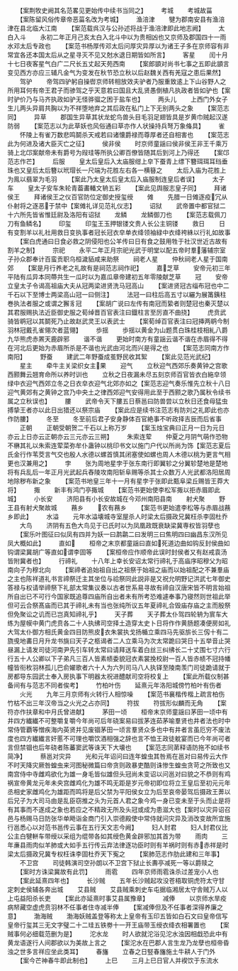 <!-- { "loadSidebar": true } -->
　　【案荆牧史阙其名范畧见更始传中续书当同之】
　　考城
　　考城故菑
　　【案陈留风俗传章帝恶菑名改为考城】
　　渔涪津
　　犍为郡南安县有渔涪津在县北临大江南
　　【案范载呉汉与公孙述将战于渔涪津即此地志阙】
　　太白入斗
　　永初二年正月己亥太白入北斗中以为贵相凶也又京师及郡国四十一雨水邓太后专政也
　　【案范书杨厚传邓太后问厚灾异厚以为诸王子多在京师容有非常宜各还本国太后从之星寻灭不见又尅水退日期皆如所言】
　　客星
　　闰十月十七日夜客星气白广二尺长五丈起天苑西南
　　【案郎顗对尚书七事之五即此顗言变见西方亦应三辅凡金气为变发在秋节恐立秋以后赵魏关西有羌寇之患后果然】
　　驾驴
　　帝驾四驴躬自操辔京师转相放效夫驴者乃服重致逺上下山谷野人之所用耳何有帝王君子而骖驾之乎天意若曰国且大乱贤愚倒植凡执政者皆如驴也【案时驴价乃与马齐执政如驴无怪骅骝之困于盐车也】
　　两头儿
　　上西门外女子生儿两头异肩共胸以为不祥堕地弃之其后政在私门上下无别两头之象
　　【案范志同】
　　异草
　　郡国生异草其状龙蛇鸟兽头目毛羽足翅皆具是岁黄巾贼起汉遂防弱
　　【案范志以为此草妖也风俗通曰草亦作人状操持兵弩万象偹具】
　　雀
　　怀陵上有雀万数悲鸣鬬杀天戒若曰诸懐爵禄而尊厚者还自相害也
　　【案范志此为何进及诸大臣灭亡之征】
　　侯非侯
　　时京师童謡曰侯非侯王非王千乘万骑上北邙案献帝未有爵号为叚珪等所执公卿百僚皆随其后到河上乃得还
　　【案邙范志作芒】
　　后服
　　皇太后皇后入太庙服绀上皁下蚕青上缥下簪珥珥耳珰垂珠也又皇后太后簪以玳瑁长一尺端为花胜左右各一横簮之
　　太后入庙为花胜上为鳯以翡翠为毛羽
　　【案此乃太皇太后皇太后入庙服制连皇后者误】
　　太子车
　　皇太子安车朱轮青葢畵轓文辀五彩
　　【案此见舆服志皇子同】
　　拜诸侯王
　　拜诸侯王之仪百官防位定御史授玺绶
　　傩
　　先腊一日傩逐疫冗从仆射将之逐恶于禁中【案傩礼详见范礼仪志】
　　诏狱
　　武帝置中都官狱二十六所先皆省惟廷尉及洛阳有诏狱
　　龙鳞
　　龙鳞御刀也
　　【案范志载佩刀刀有鱼鳞名】
　　印玺
　　印玺王玉押银镂文贵人长公主铜镂
　　救日
　　日有变割羊以礼社用救日变执事者冠长冠衣皁单衣绛领袖緑中衣绛袴絑以行礼如故事
　　【案白虎通曰日食必救之阴侵阳也公羊传曰日有食之鼓用牲于社汉世近古故有割羊之制】
　　宗祀
　　永平二年正月宗祀光武于明堂以配五帝时羣藩辅宗室子孙众郡奉计百蛮贡职乌桓濊貊咸来助祭
　　祠老人星
　　仲秋祠老人星于国南郊
　　【案是月行养老之礼故有是祠范志祠作祀】
　　嘉芝草
　　安帝元初三年平陆有瓜异本同蔕共生一瓜时以为嘉瓜章帝建初五年零陵献芝草
　　冠
　　安帝立皇太子令谒高祖庙大夫从冠两梁进贤洗马冠高山
　　【案进贤冠古缁布冠也中二千石以下至博士两梁高山冠一曰侧注】
　　法冠一曰柱后高五寸以纚为展筩銕柱巻执法者服之或谓之獬豸冠
　　【案胡广说曰左传有南冠而絷者则楚冠也秦灭楚以其君服赐执法近臣御史服之荀绰晋百官表注曰鐡柱言至厉直不曲挠】
　　虎贲武骑皆鹖冠以其鬬死乃止故赵武灵王以表武士
　　【案荀绰百官表注曰冠挿两鹖今制羽林冠戴孔雀翎次者蓝翎】
　　歩揺
　　歩揺以黄金为山题贯白珠桂枝相糺八爵九华熊虎赤罴天鹿辟邪
　　谐不谐
　　更始时南方有童謡云谐不谐在赤眉得不得在河北后更始为赤眉所杀是不谐也光武由河北而兴是得之也
　　【案范志同南方作南阳】
　　野蚕
　　建武二年野蚕成茧野民收其絮
　　【案此见范光武纪】
　　星主
　　牵牛主关梁织女主果
　　迎气
　　立秋迎气西郊乐奏黄钟之宫歌西颢舞云翘育命所以养时训也
　　立秋之日夜漏未尽五刻京师百官皆衣白絁皁领绿中衣迎气西郊立冬之日衣皁衣迎气北郊亦如之【案范志迎气奏乐惟先立秋十八日迎气黄郊有之黄钟之宫乃中央土之律西郊迎气安得用此至于西颢之歌乃属秋令续书属之立秋误也】
　　膢
　　武帝令天下膢五日蔡邕曰防兽尝以立秋日还食母猛虫搏挚王者亦以此日出猎还以祭宗庙
　　【案此应是续书注范志有防刘之礼即此也亦作防膢】
　　冬至
　　冬至前后君子安身静体百官絶事不听政择吉辰而后省事
　　正朝
　　正朝受朝贺二千石以上称万岁
　　【案玉烛宝典曰正月一日为元日亦云上日亦云正朝亦云三元亦云三朔】
　　朱索连荤
　　仲夏之月阴气萌作恐物不楙其礼以朱索连荤菜弥牟仆蛊钟以桃印书文以施门户代以所尚为饰【案范志夏后氏金行作苇茭言气交也殷人水德以螺首慎其闭塞使如螺也周人木德以桃为更言气相更也汉兼用之】
　　孛
　　张为周地星孛于张东南行即翼轸之分翼轸楚地是楚地将有兵乱后一年正月光武起兵舂陵攻南阳斩阜赐等杀其士众数万人光武都洛阳居周地除秽布新之象
　　【案范书地皇三年十一月有星孛于张即此甄阜梁丘赐皆王莽大将】
　　掫
　　新丰有鸿门亭掫城
　　【案范书更始使李松军掫以拒赤眉即此城】
　　小长安
　　济阳县有小长安故城在今邓州南阳县南
　　射犬聚
　　野王县有射犬聚故城
　　蓩乡
　　农有蓩乡
　　【案范书更始遣李松等与赤眉战蓩乡即此】
　　水溢
　　元年水溢壊城寺室屋杀人时梁太后摄政兄冀枉杀李固杜乔
　　大鸟
　　济阴有五色大鸟见于已氏时以为凤凰政既衰缺梁冀専权皆羽孽也
　　【案乐叶图征曰似凤有四并为妖一曰鹔鹴二曰发明三曰焦明四曰幽昌东汉所见凤大概如此】
　　直如
　　桓帝之末京都童謡曰直如死道边曲如钩反封侯曲如钩谓梁冀胡广等直如谓李固等
　　【案桓帝应作顺帝此误时封侯者又有赵戒袁汤皆附冀者也】
　　行禘礼
　　十八年上幸长安诏太常行禘礼于高庙序昭穆父为昭南向子为穆北向
　　【案禘者追始祖自出之祖祭于始祖之庙而以始祖配之不兼羣庙之主也陈祥道礼书言禘祭迁主其坐位与祫祭同此説非是又祝允明野记洪武七年御史答禄与权请举禘祭下礼部太常集议奏以古者世系易寻故有禘自汉唐宋皆不明言始祖所自出已不可行今国家既追尊四庙所自出者未有所考恐难遽奉事乃寝然则世祖此举但可云合祭髙庙而已其于禘礼未有当也张纯所议五年夏禘礼合毁庙存庙之主而殷祭但免聚讼之讥而已岂真知禘礼乎】
　　天子葬
　　天子葬太仆驾四轮辀为賔车大练为屋幙中黄门虎贲各二十人执绋司空择土造穿太史卜日将作作黄肠题凑便房如礼大驾太仆御方相氏黄金四目防熊皮衣朱裳执戈扬楯立乘四马先驱旂长三仭十有二旒曵地畵日月升龙书旐曰天子之柩谒者二人立乘马为次太常跪曰哭日十五举音止哭昼漏上请发司徒河南尹先引车转太常曰请拜送车着白丝三纠绋长二十丈围七寸六行行五十人公卿以下子弟凡三百人皆素帻委貌冠衣素裳挽校尉一百人皆赤帻不冠持幡幢皆衔枚羽林孤儿巴俞嬥歌者六十人为六列司马八人执铎至陵南羡门司徒跪请就于房都导东园武士奉入房执事下明器太祝进醴献司空将校复上
　　【案此所载仪制甚备间有与范志不同者俟考】
　　竹柏叶伤
　　延熹元年洛阳城傍竹柏叶有伤者
　　火光
　　九年三月京师有火转行人相惊噪
　　【案范书襄楷传楷上疏言柏伤竹枯不出三年汉帝当之火光之占亦同】
　　符拔
　　符拔形似麟而无角
　　【案符亦作扶章和中月氏曾进献】
　　茅田一顷
　　桓帝末京师童謡曰茅田一顷中有井四方纎纎不可整嚼复嚼今年尚可后年硗案易曰拔茅连茹茅喻羣贤也井者法也时中常侍管覇等憎疾海内英贤并见废锢茅田一顷言羣贤众多也中有井者言虽厄穷不废法度也四方纎纎言奸慝不可理也嚼饮酒相强之辞也言不恤王政徒躭宴而已今年尚可者言但禁锢也后年硗者陈蕃窦武等诛天下大壊也
　　【案范志同苐释语防拖不如续书简净】
　　蔡邕对灾异
　　光和元年诏问曰连年蝗虫其咎焉在邕对曰易传云大作不时天降灾厥咎蝗虫来河图秘微篇曰帝贪则政暴吏酷则诛惨生蝗虫贪苛之所致也又南宫侍中寺雌鸡欲化为雄一身毛皆似雄但头冠尚未变诏以问邕对曰貌之不恭则有鸡祸宣帝黄龙元年未央宫雌鸡化为雄不鸣无距是岁元帝初即位将立王皇后至初元元年丞相史家雌鸡化为雄距而鸣将是后父禁为平阳侯女立为后至哀帝晏驾后摄政王莾以后兄子为大司马由是乱臣窃推之头为元首人君之象今鸡一身已变未至于头而止是将有其事而不遂成之象也若应之不精政无所及头冠或成为患滋大也【案时以灾异诏召邑与杨赐马日防张华单飏诣金商门引入崇德殿使中常侍就问灾异及消改变故所宜施行邕悉心以对范书邕传云事在五行天文志今阙】
　　妇人封君
　　妇人封君仪比公主白犍軿车带绶以采组为绲带各如其绶色黄金辟邪加其首为带
　　雨肉
　　三年亷县雨肉似羊肺或大如手五行传云弃法律逐功臣时则有羊祸时则有赤赤祥是时梁太后摄政兄冀专权枉诛李固杜乔天下寃之
　　【案肺范志作肋此建和三年事】
　　不卫宫
　　司徒韩演司空孙朗以不卫宫下狱止长夀亭减死一等以爵赎之
　　【案时方诛梁冀故有此罚】
　　雨雹
　　四年京师雨雹诛杀过差宠小人也
　　【案此延熹四年也】
　　长沙贼
　　五年长沙贼起攻没苍梧取铜虎符太守甘定刺史侯辅各奔出城
　　艾县贼
　　艾县贼乘刺史车屯据临湘居太守舎贼万人以上屯益阳杀长吏
　　【案此亦延熹时事艾县属豫章】
　　减俸
　　以京师水旱疫病帑藏空虚虎贲羽林不任事者住寺减半俸
　　【案减俸但及不任事者深得养廉之意】
　　渤海贼
　　渤海妖贼盖登等称太上皇帝有玉印五皆如白石文曰皇帝信写皇帝行玺其三无文字璧二十二珪五铁劵十一开王庙带玉绶衣绛衣相署置也
　　【案贼事何必细载范删为是】
　　沱水龙
　　时人欲就沱浴见沱水浊因相戱恐此中有黄龙语遂行人间郡欲以为美故上言之
　　【案沱水在巴郡人言生龙乃龙孽也桓帝昏浊之世多言祥应坐此类耳】
　　春旛
　　立春之日竪春旛施土牛耕人于门外
　　【案今芒神春牛即此制也】
　　上巳
　　三月上巳日官人并褉饮于东流水
